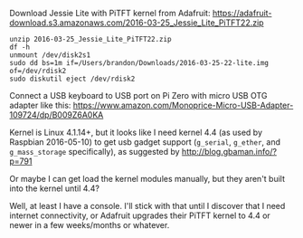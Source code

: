 
Download Jessie Lite with PiTFT kernel from Adafruit: https://adafruit-download.s3.amazonaws.com/2016-03-25_Jessie_Lite_PiTFT22.zip

    unzip 2016-03-25_Jessie_Lite_PiTFT22.zip
    df -h
    unmount /dev/disk2s1
    sudo dd bs=1m if=/Users/brandon/Downloads/2016-03-25-22-lite.img of=/dev/rdisk2
    sudo diskutil eject /dev/rdisk2

Connect a USB keyboard to USB port on Pi Zero with micro USB OTG adapter like this: https://www.amazon.com/Monoprice-Micro-USB-Adapter-109724/dp/B009Z6A0KA

Kernel is Linux 4.1.14+, but it looks like I need kernel 4.4 (as used by Raspbian 2016-05-10) to get usb gadget support (`g_serial`, `g_ether`, and `g_mass_storage` specifically), as suggested by http://blog.gbaman.info/?p=791

Or maybe I can get load the kernel modules manually, but they aren't built into the kernel until 4.4?

Well, at least I have a console. I'll stick with that until I discover that I need internet connectivity, or Adafruit upgrades their PiTFT kernel to 4.4 or newer in a few weeks/months or whatever.
